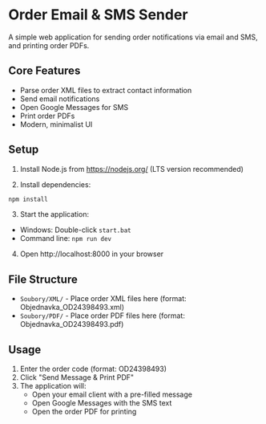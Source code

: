 # Order Email & SMS Sender

A simple web application for sending order notifications via email and SMS, and printing order PDFs.

## Core Features

- Parse order XML files to extract contact information
- Send email notifications
- Open Google Messages for SMS
- Print order PDFs
- Modern, minimalist UI

## Setup

1. Install Node.js from https://nodejs.org/ (LTS version recommended)

2. Install dependencies:
```bash
npm install
```

3. Start the application:
- Windows: Double-click `start.bat`
- Command line: `npm run dev`

4. Open http://localhost:8000 in your browser

## File Structure

- `Soubory/XML/` - Place order XML files here (format: Objednavka_OD24398493.xml)
- `Soubory/PDF/` - Place order PDF files here (format: Objednavka_OD24398493.pdf)

## Usage

1. Enter the order code (format: OD24398493)
2. Click "Send Message & Print PDF"
3. The application will:
   - Open your email client with a pre-filled message
   - Open Google Messages with the SMS text
   - Open the order PDF for printing
